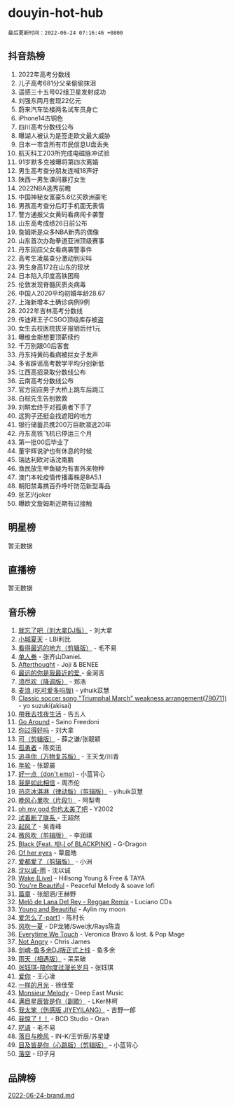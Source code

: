 # douyin-hot-hub

`最后更新时间：2022-06-24 07:16:46 +0800`

## 抖音热榜

1. 2022年高考分数线
1. 儿子高考681分父亲偷偷抹泪
1. 遥感三十五号02组卫星发射成功
1. 刘强东两月套现22亿元
1. 蔚来汽车坠楼两名试车员身亡
1. iPhone14古铜色
1. 四川高考分数线公布
1. 曝湖人被认为是签走欧文最大威胁
1. 日本一市含所有市民信息U盘丢失
1. 航天科工203所完成电磁脉冲试验
1. 91岁默多克被曝将第四次离婚
1. 男生高考查分朋友连喊18声好
1. 陕西一男生课间暴打女生
1. 2022NBA选秀前瞻
1. 中国神秘女富豪5.6亿买欧洲豪宅
1. 男孩高考查分后盯手机面无表情
1. 警方通报父女黄码看病闯卡袭警
1. 山东高考成绩26日前公布
1. 詹姆斯是众多NBA新秀的偶像
1. 山东首次办跆拳道亚洲顶级赛事
1. 丹东回应父女看病袭警事件
1. 高考生凌晨查分激动到尖叫
1. 男生身高172在山东的现状
1. 日本陷入印度高铁困局
1. 伦敦发现脊髓灰质炎病毒
1. 中国人2020平均初婚年龄28.67
1. 上海新增本土确诊病例9例
1. 2022年吉林高考分数线
1. 传迪拜王子CSGO顶级库存被盗
1. 女生去校医院拔牙报销后付1元
1. 曝维金斯想要顶薪续约
1. 千万别跟00后客套
1. 丹东持黄码看病被拦女子发声
1. 多省辟谣高考数学平均分创新低
1. 江西高招录取分数线公布
1. 云南高考分数线公布
1. 官方回应男子大桥上跳车后跳江
1. 白棕先生告别敦敦
1. 刘畊宏终于对孤勇者下手了
1. 这狗子还挺会找遮阳的地方
1. 银行储蓄员携200万巨款潜逃20年
1. 丹东高铁飞机已停运三个月
1. 第一批00后毕业了
1. 董宇辉说驴也有休息的时候
1. 瑞达利欧对话沈南鹏
1. 渔民放生甲鱼疑为有害外来物种
1. 澳门本轮疫情传播毒株是BA5.1
1. 朝阳禁毒携百乔呼吁防范新型毒品
1. 张艺兴joker
1. 曝欧文詹姆斯近期有过接触

## 明星榜

暂无数据

## 直播榜

暂无数据

## 音乐榜

1. [就忘了吧（刘大拿DJ版）]() - 刘大拿
1. [小城夏天]() - LBI利比
1. [看得最远的地方（剪辑版）](https://sf6-cdn-tos.douyinstatic.com/obj/tos-cn-ve-2774/7e3cdc91401846d0a5a08ac34c7105ad) - 毛不易
1. [单人券]() - 张齐山DanieL
1. [Afterthought](https://sf3-cdn-tos.douyinstatic.com/obj/tos-cn-ve-2774/5b832cdf45494148ba3c17fc04eec659) - Joji & BENEE
1. [最远的你是我最近的爱 ]() - 金润吉
1. [须尽欢（降调版）]() - 郑浩
1. [麦浪 (吃可爱多吗版)](https://sf3-cdn-tos.douyinstatic.com/obj/tos-cn-ve-2774/fb2bf2aaa2854aaa8ec0fcfabbee4bd8) - yihuik苡慧
1. [Classic soccer song "Triumphal March" weakness arrangement(790711)](https://sf3-cdn-tos.douyinstatic.com/obj/tos-cn-ve-2774/7881e2ee1b664fe9ae8d0b4e47c46751) - yo suzuki(akisai)
1. [帶我去找夜生活]() - 告五人
1. [Go Around](https://sf6-cdn-tos.douyinstatic.com/obj/tos-cn-ve-2774/1a48011be7d94d03931c3f9658371558) - Saino Freedoni
1. [你过得好吗]() - 刘大拿
1. [可（剪辑版）]() - 薛之谦/张靓颖
1. [孤勇者]() - 陈奕迅
1. [追寻你（万物复苏版）](https://sf3-cdn-tos.douyinstatic.com/obj/tos-cn-ve-2774/cfb22ccf85784f2f83bcefe9ad675822) - 王天戈/川青
1. [年轮]() - 张碧晨
1. [好一点（don't emo)]() - 小蓝背心
1. [我是如此相信]() - 周杰伦
1. [热恋冰淇淋（律动版）（剪辑版）](https://sf6-cdn-tos.douyinstatic.com/obj/tos-cn-ve-2774/f1d2a591fa43439b995217ebd60b28d8) - yihuik苡慧
1. [晚风心里吹（片段1）](https://sf6-cdn-tos.douyinstatic.com/obj/tos-cn-ve-2774/504672ab830c472fa6a5870195b458a9) - 阿梨粤
1. [oh my god 你也太美了吧]() - Y2002
1. [试着断了联系 ]() - 王超然
1. [起风了]() - 吴青峰
1. [微风吹（剪辑版）]() - 李润祺
1. [Black (Feat. 제니 of BLACKPINK)](https://sf3-cdn-tos.douyinstatic.com/obj/tos-cn-ve-2774/97b52b90d39643a192d08ab8c9b08678) - G-Dragon
1. [Of her eyes]() - 覃晨皓
1. [爱都爱了（剪辑版）](https://sf6-cdn-tos.douyinstatic.com/obj/tos-cn-ve-2774/ea838a8eccd2486f8d7aa26551f04225) - 小洲
1. [沈以诚-雨](https://sf6-cdn-tos.douyinstatic.com/obj/tos-cn-ve-2774/12ca00e82fc34bd4880d181c2afaff1d) - 沈以诚
1. [Wake (Live)]() - Hillsong Young & Free & TAYA
1. [You're Beautiful](https://sf6-cdn-tos.douyinstatic.com/obj/tos-cn-ve-2774/956433a3bed543cc83d1cb4d719d7580) - Peaceful Melody & soave lofi
1. [篇章](https://sf3-cdn-tos.douyinstatic.com/obj/tos-cn-ve-2774/6cd3e3ba67254449ae2883146305ac06) - 张韶涵/王赫野
1. [Melô de Lana Del Rey - Reggae Remix](https://sf6-cdn-tos.douyinstatic.com/obj/tos-cn-ve-2774/8ee0eb2f5e704f54a7bf3dc9d3253032) - Luciano CDs
1. [Young and Beautiful](https://sf6-cdn-tos.douyinstatic.com/obj/tos-cn-ve-2774/49bd7f88437f4d86982fa511270b36fd) - Aylin my moon
1. [爱怎么了-part1]() - 陈村长
1. [风吹一夏](https://sf3-cdn-tos.douyinstatic.com/obj/tos-cn-ve-2774/64b5a4609eb843c29c974d39d4d5d058) - DP龙猪/Swei水/Rays陈袁
1. [Everytime We Touch](https://sf6-cdn-tos.douyinstatic.com/obj/tos-cn-ve-2774/c75ab010a32d4437a8c98ef5c7b40478) - Veronica Bravo & lost. & Pop Mage
1. [Not Angry](https://sf6-cdn-tos.douyinstatic.com/obj/tos-cn-ve-2774/651f30a826dc43cbb6becf6b048f9541) - Chris James
1. [剑魂-鱼多余DJ版正式上线]() - 鱼多余
1. [雨天（相遇版）]() - 呆呆破
1. [张钰琪-陪你度过漫长岁月]() - 张钰琪
1. [爱你](https://sf6-cdn-tos.douyinstatic.com/obj/tos-cn-ve-2774/738d8b240f1e4519b44cf31c84e02e24) - 王心凌
1. [一样的月光]() - 徐佳莹
1. [Monsieur Melody]() - Deep East Music
1. [满目星辰皆是你（副歌）](https://sf3-cdn-tos.douyinstatic.com/obj/tos-cn-ve-2774/f750c9d3284c45dd99ebf8d39f9dbe68) - LKer林柯
1. [我太笨（伤感版 JIYEYILANG）]() - 吉野一郎
1. [我惊了！！](https://sf6-cdn-tos.douyinstatic.com/obj/tos-cn-ve-2774/4ed69e350acd4332ae6e3f6e2a7856ce) - BCD Studio - Oran
1. [呓语]() - 毛不易
1. [落日与晚风](https://sf3-cdn-tos.douyinstatic.com/obj/tos-cn-ve-2774/c0df4d955e5e4cda94db402d63b71b53) - IN-K/王忻辰/苏星婕
1. [目及皆是你（心跳版）（剪辑版）]() - 小蓝背心
1. [落空](https://sf3-cdn-tos.douyinstatic.com/obj/tos-cn-ve-2774/1ab7e60e92a0457698fa2e39f0c0ccae) - 印子月

## 品牌榜

[2022-06-24-brand.md](2022-06-24-brand.md)
